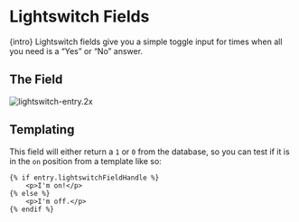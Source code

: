 # Lightswitch Fields

{intro} Lightswitch fields give you a simple toggle input for times when all you need is a “Yes” or “No” answer.

## The Field

![lightswitch-entry.2x](https://craftcmsassets.craftcdn.com/images/docs/field-types/lightswitch/lightswitch-entry.2x.jpg)

## Templating

This field will either return a `1` or `0` from the database, so you can test if it is in the `on` position from a template like so:

```twig
{% if entry.lightswitchFieldHandle %}
    <p>I'm on!</p>
{% else %}
    <p>I'm off.</p>
{% endif %}
```
